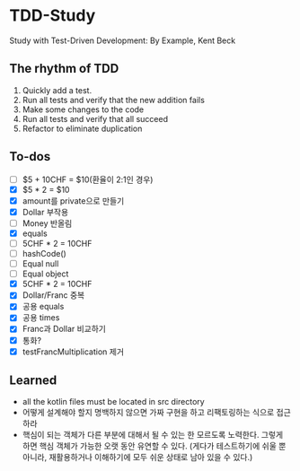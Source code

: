 # TDD-Study

Study with Test-Driven Development: By Example, Kent Beck

## The rhythm of TDD

1. Quickly add a test.
2. Run all tests and verify that the new addition fails
3. Make some changes to the code
4. Run all tests and verify that all succeed
5. Refactor to eliminate duplication

## To-dos

- [ ] $5 + 10CHF = $10(환율이 2:1인 경우)
- [x] $5 * 2 = $10
- [x] amount를 private으로 만들기
- [x] Dollar 부작용
- [ ] Money 반올림
- [x] equals
- [ ] 5CHF * 2 = 10CHF
- [ ] hashCode()
- [ ] Equal null
- [ ] Equal object
- [x] 5CHF * 2 = 10CHF
- [x] Dollar/Franc 중복
- [x] 공용 equals
- [x] 공용 times
- [x] Franc과 Dollar 비교하기
- [x] 통화?
- [x] testFrancMultiplication 제거

## Learned

- all the kotlin files must be located in src directory
- 어떻게 설계해야 할지 명백하지 않으면 가짜 구현을 하고 리팩토링하는 식으로 접근하라
- 핵심이 되는 객체가 다른 부분에 대해서 될 수 있는 한 모르도록 노력한다. 그렇게 하면 핵심 객체가 가능한 오랫 동안 유연할 수 있다. (게다가 테스트하기에 쉬울 뿐 아니라, 재활용하거나 이해하기에 모두 쉬운 상태로 남아 있을 수 있다.)
